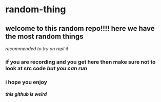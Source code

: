 # random-thing

## welcome to this random repo!!!! here we have the most random things

_recommended to try on repl.it_

### if you are recording and you get here then make sure not to look at src code _but you can run_

### i hope you enjoy

#### _this github is weird_
